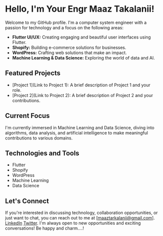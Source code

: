 # Hello, I'm Your Engr Maaz Takalanii!
Welcome to my GitHub profile. I'm a computer system engineer with a passion for technology and a focus on the following areas:

- **Flutter UI/UX:** Creating engaging and beautiful user interfaces using Flutter.
- **Shopify:** Building e-commerce solutions for businesses.
- **WordPress:** Crafting web solutions that make an impact.
- **Machine Learning & Data Science:** Exploring the world of data and AI.

## Featured Projects

- [Project 1](Link to Project 1): A brief description of Project 1 and your role.
- [Project 2](Link to Project 2): A brief description of Project 2 and your contributions.

## Current Focus

I'm currently immersed in Machine Learning and Data Science, diving into algorithms, data analysis, and artificial intelligence to make meaningful contributions to various domains.

## Technologies and Tools

- Flutter
- Shopify
- WordPress
- Machine Learning
- Data Science

## Let's Connect

If you're interested in discussing technology, collaboration opportunities, or just want to chat, you can reach out to me at 
[maaztarkalanii@gmail.com].
[LinkedIn](https://www.linkedin.com/in/yourprofile)
[Twitter](https://twitter.com/yourhandle). 
I'm always open to new opportunities and exciting conversations!
Be happy and charm....!
